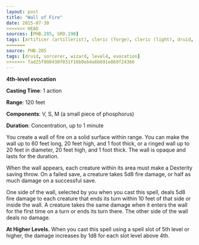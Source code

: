 ```yaml
---
layout: post
title: "Wall of Fire"
date: 2015-07-30
<<<<<<< HEAD
sources: [PHB.285, SRD.190]
tags: [artificer (artillerist), cleric (forge), cleric (light), druid, monk (four elements), sorcerer, warlock (fiend), wizard, level4, evocation]
=======
source: PHB.285
tags: [druid, sorcerer, wizard, level4, evocation]
>>>>>>> fad25f008430f031f16b0eb4a6b691e869f24366
---
```


**4th-level evocation**

**Casting Time**: 1 action

**Range**: 120 feet

**Components**: V, S, M (a small piece of phosphorus)

**Duration**: Concentration, up to 1 minute

You create a wall of fire on a solid surface within range. You can make the wall up to 60 feet long, 20 feet high, and 1 foot thick, or a ringed wall up to 20 feet in diameter, 20 feet high, and 1 foot thick. The wall is opaque and lasts for the duration.

When the wall appears, each creature within its area must make a Dexterity saving throw. On a failed save, a creature takes 5d8 fire damage, or half as much damage on a successful save.

One side of the wall, selected by you when you cast this spell, deals 5d8 fire damage to each creature that ends its turn within 10 feet of that side or inside the wall. A creature takes the same damage when it enters the wall for the first time on a turn or ends its turn there. The other side of the wall deals no damage.

**At Higher Levels.** When you cast this spell using a spell slot of 5th level or higher, the damage increases by 1d8 for each slot level above 4th.
